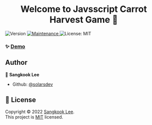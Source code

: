 <h1 align="center">Welcome to Javsscript Carrot Harvest Game 👋</h1>
<p>
  <img alt="Version" src="https://img.shields.io/badge/version-1.0.0-blue.svg?cacheSeconds=2592000" />
  <a href="https://github.com/kefranabg/readme-md-generator/graphs/commit-activity" target="_blank">
    <img alt="Maintenance" src="https://img.shields.io/badge/Maintained%3F-no-red.svg" />
  </a>
    <img alt="License: MIT" src="https://img.shields.io/github/license/solarsdev/javascript-carrot-harvest-game" />
  </a>
</p>

### ✨ [Demo](https://solarsdev.github.io/javascript-carrot-harvest-game/)

## Author

👤 **Sangkook Lee**

- Github: [@solarsdev](https://github.com/solarsdev)

## 📝 License

Copyright © 2022 [Sangkook Lee](https://github.com/solarsdev).<br />
This project is [MIT](https://github.com/kefranabg/readme-md-generator/blob/master/LICENSE) licensed.
